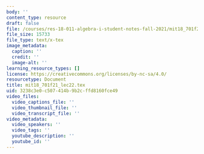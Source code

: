 ```yaml
---
body: ''
content_type: resource
draft: false
file: /courses/res-18-011-algebra-i-student-notes-fall-2021/mit18_701f21_lec22.tex
file_size: 15733
file_type: text/x-tex
image_metadata:
  caption: ''
  credit: ''
  image-alt: ''
learning_resource_types: []
license: https://creativecommons.org/licenses/by-nc-sa/4.0/
resourcetype: Document
title: mit18_701f21_lec22.tex
uid: 3238c3e0-c507-414b-9b2c-ffd8160fce49
video_files:
  video_captions_file: ''
  video_thumbnail_file: ''
  video_transcript_file: ''
video_metadata:
  video_speakers: ''
  video_tags: ''
  youtube_description: ''
  youtube_id: ''
---
```

